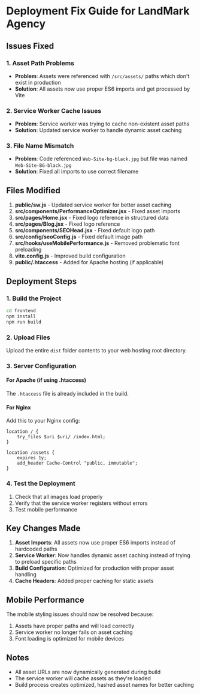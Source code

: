 # Deployment Fix Guide for LandMark Agency

## Issues Fixed

### 1. Asset Path Problems
- **Problem**: Assets were referenced with `/src/assets/` paths which don't exist in production
- **Solution**: All assets now use proper ES6 imports and get processed by Vite

### 2. Service Worker Cache Issues
- **Problem**: Service worker was trying to cache non-existent asset paths
- **Solution**: Updated service worker to handle dynamic asset caching

### 3. File Name Mismatch
- **Problem**: Code referenced `Web-Site-bg-black.jpg` but file was named `Web-Site-BG-black.jpg`
- **Solution**: Fixed all imports to use correct filename

## Files Modified

1. **public/sw.js** - Updated service worker for better asset caching
2. **src/components/PerformanceOptimizer.jsx** - Fixed asset imports
3. **src/pages/Home.jsx** - Fixed logo reference in structured data
4. **src/pages/Blog.jsx** - Fixed logo reference
5. **src/components/SEOHead.jsx** - Fixed default logo path
6. **src/config/seoConfig.js** - Fixed default image path
7. **src/hooks/useMobilePerformance.js** - Removed problematic font preloading
8. **vite.config.js** - Improved build configuration
9. **public/.htaccess** - Added for Apache hosting (if applicable)

## Deployment Steps

### 1. Build the Project
```bash
cd frontend
npm install
npm run build
```

### 2. Upload Files
Upload the entire `dist` folder contents to your web hosting root directory.

### 3. Server Configuration

#### For Apache (if using .htaccess)
The `.htaccess` file is already included in the build.

#### For Nginx
Add this to your Nginx config:
```nginx
location / {
    try_files $uri $uri/ /index.html;
}

location /assets {
    expires 1y;
    add_header Cache-Control "public, immutable";
}
```

### 4. Test the Deployment
1. Check that all images load properly
2. Verify that the service worker registers without errors
3. Test mobile performance

## Key Changes Made

1. **Asset Imports**: All assets now use proper ES6 imports instead of hardcoded paths
2. **Service Worker**: Now handles dynamic asset caching instead of trying to preload specific paths
3. **Build Configuration**: Optimized for production with proper asset handling
4. **Cache Headers**: Added proper caching for static assets

## Mobile Performance
The mobile styling issues should now be resolved because:
1. Assets have proper paths and will load correctly
2. Service worker no longer fails on asset caching
3. Font loading is optimized for mobile devices

## Notes
- All asset URLs are now dynamically generated during build
- The service worker will cache assets as they're loaded
- Build process creates optimized, hashed asset names for better caching
